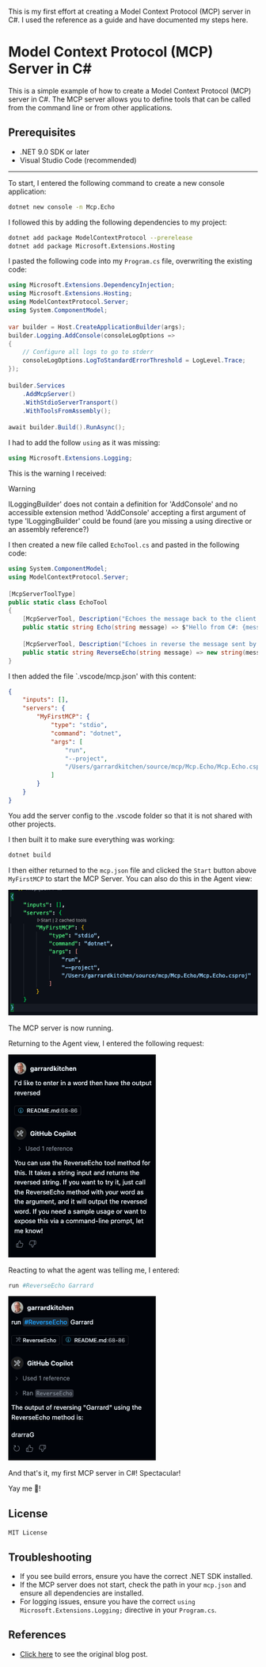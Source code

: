 This is my first effort at creating a Model Context Protocol (MCP) server in C#.  I used the reference as a guide and have documented my steps here.

# Model Context Protocol (MCP) Server in C#

This is a simple example of how to create a Model Context Protocol (MCP) server in C#. The MCP server allows you to define tools that can be called from the command line or from other applications.

## Prerequisites

- .NET 9.0 SDK or later
- Visual Studio Code (recommended)

---

To start, I entered the following command to create a new console application:

```bash
dotnet new console -n Mcp.Echo  
```

I followed this by adding the following dependencies to my project:

```sh
dotnet add package ModelContextProtocol --prerelease
dotnet add package Microsoft.Extensions.Hosting
```

I pasted the following code into my `Program.cs` file, overwriting the existing code:

```csharp {filename="Program.cs"}
using Microsoft.Extensions.DependencyInjection;
using Microsoft.Extensions.Hosting;
using ModelContextProtocol.Server;
using System.ComponentModel;

var builder = Host.CreateApplicationBuilder(args);
builder.Logging.AddConsole(consoleLogOptions =>
{
    // Configure all logs to go to stderr
    consoleLogOptions.LogToStandardErrorThreshold = LogLevel.Trace;
});

builder.Services
    .AddMcpServer()
    .WithStdioServerTransport()
    .WithToolsFromAssembly();

await builder.Build().RunAsync();
```

I had to add the follow `using` as it was missing:

```csharp
using Microsoft.Extensions.Logging;
```

This is the warning I received:

> [!WARNING] 
> ILoggingBuilder' does not contain a definition for 'AddConsole' and no accessible extension method 'AddConsole' accepting a first argument of type 'ILoggingBuilder' could be found (are you missing a using directive or an assembly reference?)

I then created a new file called `EchoTool.cs` and pasted in the following code:

```csharp {filename="EchoTool.cs"}
using System.ComponentModel;
using ModelContextProtocol.Server;

[McpServerToolType]
public static class EchoTool
{
    [McpServerTool, Description("Echoes the message back to the client.")]
    public static string Echo(string message) => $"Hello from C#: {message}";

    [McpServerTool, Description("Echoes in reverse the message sent by the client.")]
    public static string ReverseEcho(string message) => new string(message.Reverse().ToArray());
}
```

I then added the file `.vscode/mcp.json' with this content:

```json
{
    "inputs": [],
    "servers": {
        "MyFirstMCP": {
            "type": "stdio",
            "command": "dotnet",
            "args": [
                "run",
                "--project",
                "/Users/garrardkitchen/source/mcp/Mcp.Echo/Mcp.Echo.csproj"
            ]
        }
    }
}
```

You add the server config to the .vscode folder so that it is not shared with other projects.

I then built it to make sure everything was working:

```bash
dotnet build
```

I then either returned to the `mcp.json` file and clicked the `Start` button above `MyFirstMCP` to start the MCP Server.  You can also do this in the Agent view:

![](2025-04-18-14-50-06.png)

The MCP server is now running.

Returning to the Agent view, I entered the following request:

![](2025-04-18-14-47-25.png)

Reacting to what the agent was telling me, I entered:

```sh
run #ReverseEcho Garrard
```

![](2025-04-18-14-48-14.png)

And that's it, my first MCP server in C#!  Spectacular!

Yay me 🤘!

## License

```
MIT License
```

## Troubleshooting

- If you see build errors, ensure you have the correct .NET SDK installed.
- If the MCP server does not start, check the path in your `mcp.json` and ensure all dependencies are installed.
- For logging issues, ensure you have the correct `using Microsoft.Extensions.Logging;` directive in your `Program.cs`.

## References

- [Click here](https://devblogs.microsoft.com/dotnet/build-a-model-context-protocol-mcp-server-in-csharp/) to see the original blog post.